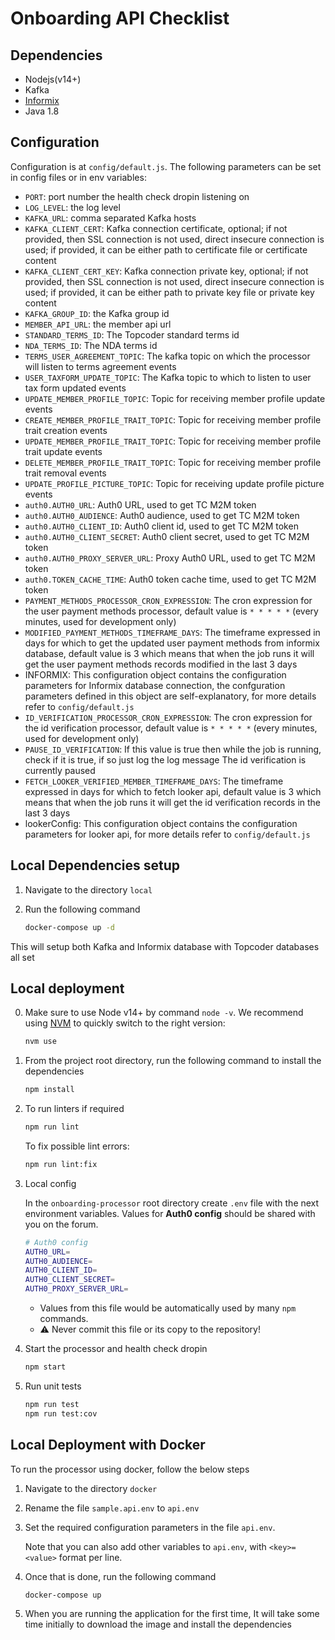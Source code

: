 # Onboarding API Checklist 

## Dependencies

- Nodejs(v14+)
- Kafka
- [Informix](https://www.ibm.com/products/informix)
- Java 1.8

## Configuration

Configuration is at `config/default.js`.
The following parameters can be set in config files or in env variables:

- `PORT`: port number the health check dropin listening on
- `LOG_LEVEL`: the log level
- `KAFKA_URL`: comma separated Kafka hosts
- `KAFKA_CLIENT_CERT`: Kafka connection certificate, optional;
    if not provided, then SSL connection is not used, direct insecure connection is used;
    if provided, it can be either path to certificate file or certificate content
- `KAFKA_CLIENT_CERT_KEY`: Kafka connection private key, optional;
    if not provided, then SSL connection is not used, direct insecure connection is used;
    if provided, it can be either path to private key file or private key content
- `KAFKA_GROUP_ID`: the Kafka group id
- `MEMBER_API_URL`: the member api url
- `STANDARD_TERMS_ID`: The Topcoder standard terms id
- `NDA_TERMS_ID`: The NDA terms id
- `TERMS_USER_AGREEMENT_TOPIC`: The kafka topic on which the processor will listen to terms agreement events
- `USER_TAXFORM_UPDATE_TOPIC`: The Kafka topic to which to listen to user tax form updated events
- `UPDATE_MEMBER_PROFILE_TOPIC`: Topic for receiving member profile update events
- `CREATE_MEMBER_PROFILE_TRAIT_TOPIC`: Topic for receiving member profile trait creation events
- `UPDATE_MEMBER_PROFILE_TRAIT_TOPIC`: Topic for receiving member profile trait update events
- `DELETE_MEMBER_PROFILE_TRAIT_TOPIC`: Topic for receiving member profile trait removal events
- `UPDATE_PROFILE_PICTURE_TOPIC`: Topic for receiving update profile picture events
- `auth0.AUTH0_URL`: Auth0 URL, used to get TC M2M token
- `auth0.AUTH0_AUDIENCE`: Auth0 audience, used to get TC M2M token
- `auth0.AUTH0_CLIENT_ID`: Auth0 client id, used to get TC M2M token
- `auth0.AUTH0_CLIENT_SECRET`: Auth0 client secret, used to get TC M2M token
- `auth0.AUTH0_PROXY_SERVER_URL`: Proxy Auth0 URL, used to get TC M2M token
- `auth0.TOKEN_CACHE_TIME`: Auth0 token cache time, used to get TC M2M token
- `PAYMENT_METHODS_PROCESSOR_CRON_EXPRESSION`: The cron expression for the user payment methods processor, default value is `* * * * *` (every minutes, used for development only)
- `MODIFIED_PAYMENT_METHODS_TIMEFRAME_DAYS`: The timeframe expressed in days for which to get the updated user payment methods from informix database, default value is 3 which means that when the job runs it will get the user payment methods records modified in the last 3 days
- INFORMIX: This configuration object contains the configuration parameters for Informix database connection, the confguration parameters defined in this object are self-explanatory, for more details refer to `config/default.js`
- `ID_VERIFICATION_PROCESSOR_CRON_EXPRESSION`: The cron expression for the id verification processor, default value is `* * * * *` (every minutes, used for development only)
- `PAUSE_ID_VERIFICATION`: If this value is true then while the job is running, check if it is true, if so just log the log message The id verification is currently paused
- `FETCH_LOOKER_VERIFIED_MEMBER_TIMEFRAME_DAYS`: The timeframe expressed in days for which to fetch looker api, default value is 3 which means that when the job runs it will get the id verification records in the last 3 days
- lookerConfig: This configuration object contains the configuration parameters for looker api, for more details refer to `config/default.js`

## Local Dependencies setup

1. Navigate to the directory `local`

2. Run the following command

    ```bash
    docker-compose up -d
    ```
This will setup both Kafka and Informix database with Topcoder databases all set

## Local deployment

0. Make sure to use Node v14+ by command `node -v`. We recommend using [NVM](https://github.com/nvm-sh/nvm) to quickly switch to the right version:

   ```bash
   nvm use
   ```

1. From the project root directory, run the following command to install the dependencies

    ```bash
    npm install
    ```

2. To run linters if required

    ```bash
    npm run lint
    ```

    To fix possible lint errors:

    ```bash
    npm run lint:fix
    ```

3. Local config

   In the `onboarding-processor` root directory create `.env` file with the next environment variables. Values for **Auth0 config** should be shared with you on the forum.<br>

      ```bash
      # Auth0 config
      AUTH0_URL=
      AUTH0_AUDIENCE=
      AUTH0_CLIENT_ID=
      AUTH0_CLIENT_SECRET=
      AUTH0_PROXY_SERVER_URL=
      ```

      - Values from this file would be automatically used by many `npm` commands.
      - ⚠️ Never commit this file or its copy to the repository!

4. Start the processor and health check dropin

    ```bash
    npm start
    ```

5. Run unit tests
    ```bash
    npm run test
    npm run test:cov
    ```

## Local Deployment with Docker

To run the processor using docker, follow the below steps

1. Navigate to the directory `docker`

2. Rename the file `sample.api.env` to `api.env`

3. Set the required configuration parameters in the file `api.env`.

    Note that you can also add other variables to `api.env`, with `<key>=<value>` format per line.

4. Once that is done, run the following command

    ```bash
    docker-compose up
    ```

5. When you are running the application for the first time, It will take some time initially to download the image and install the dependencies
